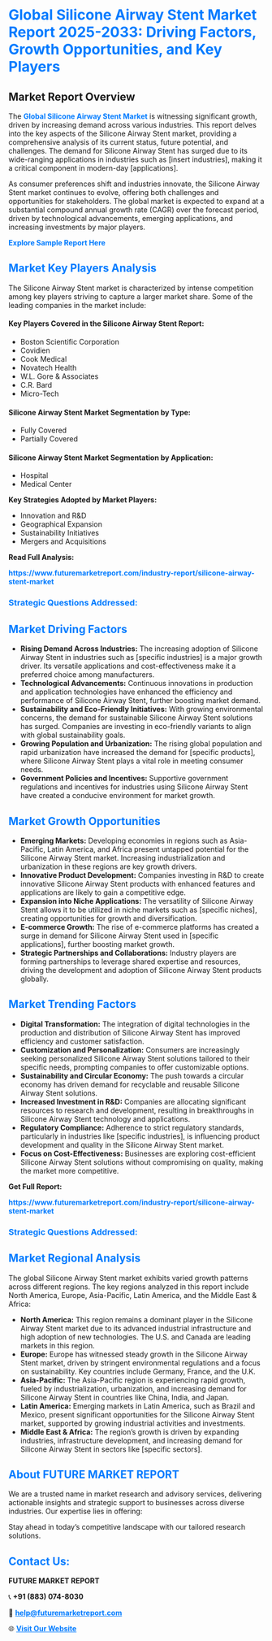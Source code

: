 <h1 style="color: #007BFF;">Global Silicone Airway Stent Market Report 2025-2033: Driving Factors, Growth Opportunities, and Key Players</h1>

<section id="overview">
<h2>Market Report Overview</h2>
<p>The <a href="https://www.futuremarketreport.com/industry-report/silicone-airway-stent-market" style="color: #007BFF; text-decoration: none;"><strong>Global Silicone Airway Stent Market</strong></a> is witnessing significant growth, driven by increasing demand across various industries. This report delves into the key aspects of the Silicone Airway Stent market, providing a comprehensive analysis of its current status, future potential, and challenges. The demand for Silicone Airway Stent has surged due to its wide-ranging applications in industries such as [insert industries], making it a critical component in modern-day [applications].</p>
<p>As consumer preferences shift and industries innovate, the Silicone Airway Stent market continues to evolve, offering both challenges and opportunities for stakeholders. The global market is expected to expand at a substantial compound annual growth rate (CAGR) over the forecast period, driven by technological advancements, emerging applications, and increasing investments by major players.</p>
</section>

<section id="overview">
<p><a href="https://www.futuremarketreport.com/request-sample/reportId=84154" style="color: #007BFF; text-decoration: none;"><strong>Explore Sample Report Here</strong></a></p>
</section>

<section id="key-players">
<h2 style="color: #007BFF;">Market Key Players Analysis</h2>
<p>The Silicone Airway Stent market is characterized by intense competition among key players striving to capture a larger market share. Some of the leading companies in the market include:</p>
<h4>Key Players Covered in the Silicone Airway Stent Report:</h4>
<ul><li>Boston Scientific Corporation</li><li>Covidien</li><li>Cook Medical</li><li>Novatech Health</li><li>W.L. Gore &amp; Associates</li><li>C.R. Bard</li><li>Micro-Tech</li></ul>
<h4>Silicone Airway Stent Market Segmentation by Type:</h4>
<ul><li>Fully Covered</li><li>Partially Covered</li></ul>

<h4>Silicone Airway Stent Market Segmentation by Application:</h4>
<ul><li>Hospital</li><li>Medical Center</li></ul>
<p><strong>Key Strategies Adopted by Market Players:</strong></p>
<ul>
<li>Innovation and R&D</li>
<li>Geographical Expansion</li>
<li>Sustainability Initiatives</li>
<li>Mergers and Acquisitions</li>
</ul>
</section>

<section>
<p><strong>Read Full Analysis: </strong></p><a href="https://www.futuremarketreport.com/industry-report/silicone-airway-stent-market" style="color: #007BFF; text-decoration: none;"><strong>https://www.futuremarketreport.com/industry-report/silicone-airway-stent-market</strong></a>
<h3 style="color: #007BFF;">Strategic Questions Addressed:</h3>
</section>

<section id="driving-factors">
<h2 style="color: #007BFF;">Market Driving Factors</h2>
<ul>
<li><strong>Rising Demand Across Industries:</strong> The increasing adoption of Silicone Airway Stent in industries such as [specific industries] is a major growth driver. Its versatile applications and cost-effectiveness make it a preferred choice among manufacturers.</li>
<li><strong>Technological Advancements:</strong> Continuous innovations in production and application technologies have enhanced the efficiency and performance of Silicone Airway Stent, further boosting market demand.</li>
<li><strong>Sustainability and Eco-Friendly Initiatives:</strong> With growing environmental concerns, the demand for sustainable Silicone Airway Stent solutions has surged. Companies are investing in eco-friendly variants to align with global sustainability goals.</li>
<li><strong>Growing Population and Urbanization:</strong> The rising global population and rapid urbanization have increased the demand for [specific products], where Silicone Airway Stent plays a vital role in meeting consumer needs.</li>
<li><strong>Government Policies and Incentives:</strong> Supportive government regulations and incentives for industries using Silicone Airway Stent have created a conducive environment for market growth.</li>
</ul>
</section>

<section id="growth-opportunities">
<h2 style="color: #007BFF;">Market Growth Opportunities</h2>
<ul>
<li><strong>Emerging Markets:</strong> Developing economies in regions such as Asia-Pacific, Latin America, and Africa present untapped potential for the Silicone Airway Stent market. Increasing industrialization and urbanization in these regions are key growth drivers.</li>
<li><strong>Innovative Product Development:</strong> Companies investing in R&D to create innovative Silicone Airway Stent products with enhanced features and applications are likely to gain a competitive edge.</li>
<li><strong>Expansion into Niche Applications:</strong> The versatility of Silicone Airway Stent allows it to be utilized in niche markets such as [specific niches], creating opportunities for growth and diversification.</li>
<li><strong>E-commerce Growth:</strong> The rise of e-commerce platforms has created a surge in demand for Silicone Airway Stent used in [specific applications], further boosting market growth.</li>
<li><strong>Strategic Partnerships and Collaborations:</strong> Industry players are forming partnerships to leverage shared expertise and resources, driving the development and adoption of Silicone Airway Stent products globally.</li>
</ul>
</section>

<section id="trending-factors">
<h2 style="color: #007BFF;">Market Trending Factors</h2>
<ul>
<li><strong>Digital Transformation:</strong> The integration of digital technologies in the production and distribution of Silicone Airway Stent has improved efficiency and customer satisfaction.</li>
<li><strong>Customization and Personalization:</strong> Consumers are increasingly seeking personalized Silicone Airway Stent solutions tailored to their specific needs, prompting companies to offer customizable options.</li>
<li><strong>Sustainability and Circular Economy:</strong> The push towards a circular economy has driven demand for recyclable and reusable Silicone Airway Stent solutions.</li>
<li><strong>Increased Investment in R&D:</strong> Companies are allocating significant resources to research and development, resulting in breakthroughs in Silicone Airway Stent technology and applications.</li>
<li><strong>Regulatory Compliance:</strong> Adherence to strict regulatory standards, particularly in industries like [specific industries], is influencing product development and quality in the Silicone Airway Stent market.</li>
<li><strong>Focus on Cost-Effectiveness:</strong> Businesses are exploring cost-efficient Silicone Airway Stent solutions without compromising on quality, making the market more competitive.</li>
</ul>
</section>

<section>
<p><strong>Get Full Report: </strong></p><a href="https://www.futuremarketreport.com/industry-report/silicone-airway-stent-market" style="color: #007BFF; text-decoration: none;"><strong>https://www.futuremarketreport.com/industry-report/silicone-airway-stent-market</strong></a>
<h3 style="color: #007BFF;">Strategic Questions Addressed:</h3>
</section>


<section id="regional-analysis">
<h2 style="color: #007BFF;">Market Regional Analysis</h2>
<p>The global Silicone Airway Stent market exhibits varied growth patterns across different regions. The key regions analyzed in this report include North America, Europe, Asia-Pacific, Latin America, and the Middle East & Africa:</p>
<ul>
<li><strong>North America:</strong> This region remains a dominant player in the Silicone Airway Stent market due to its advanced industrial infrastructure and high adoption of new technologies. The U.S. and Canada are leading markets in this region.</li>
<li><strong>Europe:</strong> Europe has witnessed steady growth in the Silicone Airway Stent market, driven by stringent environmental regulations and a focus on sustainability. Key countries include Germany, France, and the U.K.</li>
<li><strong>Asia-Pacific:</strong> The Asia-Pacific region is experiencing rapid growth, fueled by industrialization, urbanization, and increasing demand for Silicone Airway Stent in countries like China, India, and Japan.</li>
<li><strong>Latin America:</strong> Emerging markets in Latin America, such as Brazil and Mexico, present significant opportunities for the Silicone Airway Stent market, supported by growing industrial activities and investments.</li>
<li><strong>Middle East & Africa:</strong> The region’s growth is driven by expanding industries, infrastructure development, and increasing demand for Silicone Airway Stent in sectors like [specific sectors].</li>
</ul>
</section>

<footer>
<h2 style="color: #007BFF;">About FUTURE MARKET REPORT</h2>
<p>We are a trusted name in market research and advisory services, delivering actionable insights and strategic support to businesses across diverse industries. Our expertise lies in offering:</p>

<p>Stay ahead in today’s competitive landscape with our tailored research solutions.</p>

<h2 style="color: #007BFF;">Contact Us:</h2>
<p><strong>FUTURE MARKET REPORT</strong></p>
<p>📞 <strong>+91 (883) 074-8030</strong></p>
<p>📧 <strong><a href="mailto:help@futuremarketreport.com" style="color: #007BFF;">help@futuremarketreport.com</a></strong></p>
<p>🌐 <strong><a href="https://www.futuremarketreport.com/" style="color: #007BFF;">Visit Our Website</a></strong></p>
</footer>